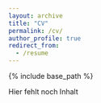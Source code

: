 ```yaml
---
layout: archive
title: "CV"
permalink: /cv/
author_profile: true
redirect_from:
  - /resume
---
```


{% include base_path %}

Hier fehlt noch Inhalt
